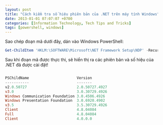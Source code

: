 ```yaml
---
layout: post
title: "Cách kiểm tra số hiệu phiên bản của .NET trên máy tính Windows"
date: 2013-01-01 07:07:07 +0700
categories: [Information Technology, Tech Tips and Tricks]
tags: [powershell, windows]
---
```


Sao chép đoạn mã dưới đây, dán vào Windows PowerShell:

```powershell
Get-ChildItem 'HKLM:\SOFTWARE\Microsoft\NET Framework Setup\NDP' -Recurse | Get-ItemProperty -Name version -EA 0 | Where { $_.PSChildName -Match '^(?!S)\p{L}'} | Select PSChildName, version
```

Sau khi đoạn mã được thực thi, sẽ hiển thị ra các phiên bản và số hiệu của .NET đã được cài đặt!
```powershell

PSChildName                      Version
-----------                      -------
v2.0.50727                       2.0.50727.4927
v3.0                             3.0.30729.4926
Windows Communication Foundation 3.0.4506.4926
Windows Presentation Foundation  3.0.6920.4902
v3.5                             3.5.30729.4926
Client                           4.8.04084
Full                             4.8.04084
Client                           4.0.0.0
```
